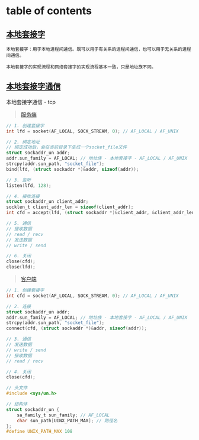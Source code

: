 # table of contents

## [本地套接字](#table-of-contents)

```text
本地套接字：用于本地进程间通信。既可以用于有关系的进程间通信，也可以用于无关系的进程间通信。

本地套接字的实现流程和网络套接字的实现流程基本一致，只是地址族不同。
```

## [本地套接字通信](#table-of-contents)

本地套接字通信 - tcp

> [服务端](/code/04-linux网络编程/38-本地套接字/ipc_server.c)

```c
// 1. 创建套接字
int lfd = socket(AF_LOCAL, SOCK_STREAM, 0); // AF_LOCAL / AF_UNIX

// 2. 绑定地址
// 绑定成功后，会在当前目录下生成一个socket_file文件
struct sockaddr_un addr;
addr.sun_family = AF_LOCAL; // 地址族 - 本地套接字 - AF_LOCAL / AF_UNIX
strcpy(addr.sun_path, "socket_file");
bind(lfd, (struct sockaddr *)&addr, sizeof(addr));

// 3. 监听
listen(lfd, 128);

// 4. 接收连接
struct sockaddr_un client_addr;
socklen_t client_addr_len = sizeof(client_addr);
int cfd = accept(lfd, (struct sockaddr *)&client_addr, &client_addr_len);

// 5. 通信
// 接收数据
// read / recv
// 发送数据
// write / send

// 6. 关闭
close(cfd);
close(lfd);
```

> [客户端](/code/04-linux网络编程/38-本地套接字/ipc_client.c)

```c
// 1. 创建套接字
int cfd = socket(AF_LOCAL, SOCK_STREAM, 0); // AF_LOCAL / AF_UNIX

// 2. 连接
struct sockaddr_un addr;
addr.sun_family = AF_LOCAL; // 地址族 - 本地套接字 - AF_LOCAL / AF_UNIX
strcpy(addr.sun_path, "socket_file");
connect(cfd, (struct sockaddr *)&addr, sizeof(addr));

// 3. 通信
// 发送数据
// write / send
// 接收数据
// read / recv

// 4. 关闭
close(cfd);
```

```c
// 头文件
#include <sys/un.h>

// 结构体
struct sockaddr_un {
    sa_family_t sun_family; // AF_LOCAL
    char sun_path[UINX_PATH_MAX]; // 路径名
};
#define UNIX_PATH_MAX 108
```
